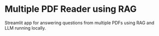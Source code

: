 # Multiple PDF Reader using RAG
Streamlit app for answering questions from multiple PDFs using RAG and LLM running locally.
